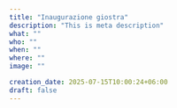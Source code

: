 ```yaml
---
title: "Inaugurazione giostra"
description: "This is meta description"
what: ""
who: ""
when: ""
where: ""
image: ""

creation_date: 2025-07-15T10:00:24+06:00
draft: false
---
```


